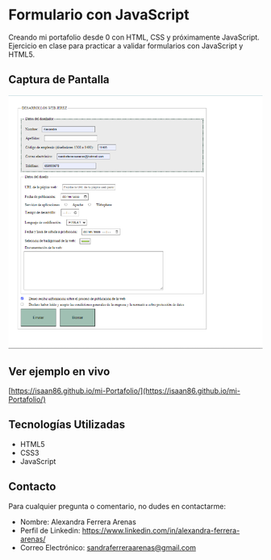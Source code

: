 # Formulario con JavaScript 

Creando mi portafolio desde 0 con HTML, CSS y próximamente JavaScript.
Ejercicio en clase para practicar a validar formularios con JavaScript y HTML5.

## Captura de Pantalla

![Mi portafolio](img/captura.jpg)

## Ver ejemplo en vivo
[https://isaan86.github.io/mi-Portafolio/](https://isaan86.github.io/mi-Portafolio/)

## Tecnologías Utilizadas

- HTML5
- CSS3
- JavaScript

## Contacto

Para cualquier pregunta o comentario, no dudes en contactarme:

- Nombre: Alexandra Ferrera Arenas
- Perfil de Linkedin: https://www.linkedin.com/in/alexandra-ferrera-arenas/
- Correo Electrónico: sandraferreraarenas@gmail.com
